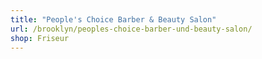 ```yaml
---
title: "People's Choice Barber & Beauty Salon"
url: /brooklyn/peoples-choice-barber-und-beauty-salon/
shop: Friseur
---
```

